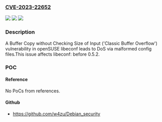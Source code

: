 ### [CVE-2023-22652](https://cve.mitre.org/cgi-bin/cvename.cgi?name=CVE-2023-22652)
![](https://img.shields.io/static/v1?label=Product&message=libeconf&color=blue)
![](https://img.shields.io/static/v1?label=Version&message=%3F%3C%200.5.2%20&color=brighgreen)
![](https://img.shields.io/static/v1?label=Vulnerability&message=CWE-120%3A%20Buffer%20Copy%20without%20Checking%20Size%20of%20Input%20('Classic%20Buffer%20Overflow')&color=brighgreen)

### Description

A Buffer Copy without Checking Size of Input ('Classic Buffer Overflow') vulnerability in openSUSE libeconf leads to DoS via malformed config files.This issue affects libeconf: before 0.5.2.

### POC

#### Reference
No PoCs from references.

#### Github
- https://github.com/w4zu/Debian_security

